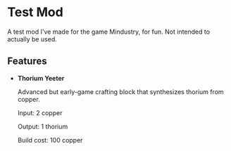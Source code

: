 # Test Mod
A test mod I've made for the game Mindustry, for fun. Not intended to actually be used.


## Features
- **Thorium Yeeter**

  Advanced but early-game crafting block that synthesizes thorium from copper.

  Input: 2 copper

  Output: 1 thorium

  Build cost: 100 copper
